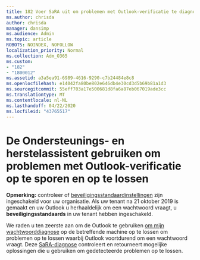 ```yaml
---
title: 182 Voer SaRA uit om problemen met Outlook-verificatie te diagnosticeren en op te lossen
ms.author: chrisda
author: chrisda
manager: dansimp
ms.audience: Admin
ms.topic: article
ROBOTS: NOINDEX, NOFOLLOW
localization_priority: Normal
ms.collection: Adm_O365
ms.custom:
- "182"
- "1800012"
ms.assetid: a3a5ea91-6989-4616-9290-c7b24484e8c8
ms.openlocfilehash: e14042fa80be802e646db4e30cd3d5b69b81a1d3
ms.sourcegitcommit: 55eff703a17e500681d8fa6a87eb067019ade3cc
ms.translationtype: MT
ms.contentlocale: nl-NL
ms.lasthandoff: 04/22/2020
ms.locfileid: "43765517"
---
```

# <a name="use-sara-to-diagnose-and-resolve-outlook-authentication-issues"></a>De Ondersteunings- en herstelassistent gebruiken om problemen met Outlook-verificatie op te sporen en op te lossen

**Opmerking:** controleer of [beveiligingsstandaardinstellingen](https://aka.ms/securitydefaults) zijn ingeschakeld voor uw organisatie. Als uw tenant na 21 oktober 2019 is gemaakt en uw Outlook u herhaaldelijk om een wachtwoord vraagt, u **beveiligingsstandaards** in uw tenant hebben ingeschakeld.

We raden u ten zeerste aan om de Outlook te gebruiken [om mijn wachtwoorddiagnose](https://aka.ms/SaRA-OutlookPwdPrompt-Alchemy) op de betreffende machine op te lossen om problemen op te lossen waarbij Outlook voortdurend om een wachtwoord vraagt. Deze [SaRA-diagnose](https://diagnostics.office.com/#/) controleert en retourneert mogelijke oplossingen die u gebruiken om gedetecteerde problemen op te lossen.

